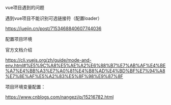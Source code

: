 vue项目遇到的问题

遇到vue项目不能识别可选链接符（配置loader）

https://juejin.cn/post/7153468840607744036



配置项目环境

官方文档介绍

https://cli.vuejs.org/zh/guide/mode-and-env.html#%E5%9C%A8%E5%AE%A2%E6%88%B7%E7%AB%AF%E4%BE%A7%E4%BB%A3%E7%A0%81%E4%B8%AD%E4%BD%BF%E7%94%A8%E7%8E%AF%E5%A2%83%E5%8F%98%E9%87%8F



项目环境变量配置：

https://www.cnblogs.com/nangezi/p/15216782.html